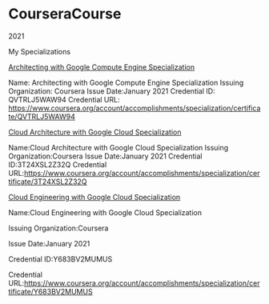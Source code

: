 # CourseraCourse

2021

My Specializations

[Architecting with Google Compute Engine Specialization](https://coursera.org/share/114af80c1a2ad6ae3e592d6930cb9473)

Name: Architecting with Google Compute Engine Specialization
Issuing Organization: Coursera
Issue Date:January 2021
Credential ID: QVTRLJ5WAW94
Credential URL: https://www.coursera.org/account/accomplishments/specialization/certificate/QVTRLJ5WAW94


[Cloud Architecture with Google Cloud Specialization](https://coursera.org/share/58fa11b1e163e76a34101135088ac14d)

Name:Cloud Architecture with Google Cloud Specialization
Issuing Organization:Coursera
Issue Date:January 2021
Credential ID:3T24XSL2Z32Q
Credential URL:https://www.coursera.org/account/accomplishments/specialization/certificate/3T24XSL2Z32Q


[Cloud Engineering with Google Cloud Specialization](https://coursera.org/share/831a1a822dba5783f9cf3277d18cd067)

Name:Cloud Engineering with Google Cloud Specialization

Issuing Organization:Coursera

Issue Date:January 2021

Credential ID:Y683BV2MUMUS

Credential URL:https://www.coursera.org/account/accomplishments/specialization/certificate/Y683BV2MUMUS

